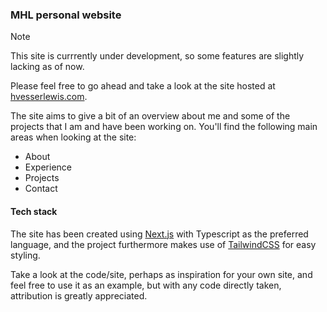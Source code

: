 ### MHL personal website

> [!NOTE]
> This site is currrently under development, so some features are slightly lacking as of now.
 
Please feel free to go ahead and take a look at the site hosted at [hvesserlewis.com](https://www.hvesserlewis.com).

The site aims to give a bit of an overview about me and some of the projects that I am and have been working on. You'll
find the following main areas when looking at the site:

- About
- Experience
- Projects
- Contact

#### Tech stack

The site has been created using [Next.js](https://nextjs.org/) with Typescript as the preferred language, and the project 
furthermore makes use of [TailwindCSS](https://tailwindcss.com/) for easy styling.

Take a look at the code/site, perhaps as inspiration for your own site, and feel free to use it as an
example, but with any code directly taken, attribution is greatly appreciated.
